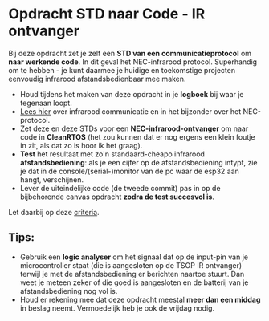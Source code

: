 # Opdracht STD naar Code - IR ontvanger
Bij deze opdracht zet je zelf een **STD van een communicatieprotocol** om **naar werkende code**. In dit geval het NEC-infrarood protocol. Superhandig om te hebben - je kunt daarmee je huidige en toekomstige projecten eenvoudig infrarood afstandsbedienbaar mee maken.

- Houd tijdens het maken van deze opdracht in je **logboek** bij waar je tegenaan loopt.
- [Lees hier](../../../../hardware-interfacing/infraroodcommunicatie/infraroodcommunicatie.md) over infrarood communicatie en in het bijzonder over het NEC-protocol.
- Zet [deze]() en [deze]() STDs voor een **NEC-infrarood-ontvanger** om naar code in **CleanRTOS** (het zou kunnen dat er nog ergens een klein foutje in zit, als dat zo is hoor ik het graag).
- **Test** het resultaat met zo'n standaard-cheapo infrarood **afstandsbediening**: als je een cijfer op de afstandsbediening intypt, zie je dat in de console/(serial-)monitor van de pc waar de esp32 aan hangt, verschijnen.
- Lever de uiteindelijke code (de tweede commit) pas in op de bijbehorende canvas opdracht **zodra de test succesvol is**.

Let daarbij op deze [criteria](../../../../leerdoelen/portfolio-items/code.md).

## Tips: 
- Gebruik een **logic analyser** om het signaal dat op de input-pin van je microcontroller staat (die is aangesloten op de TSOP IR ontvanger) terwijl je met de afstandsbediening er berichten naartoe stuurt. Dan weet je meteen zeker of die goed is aangesloten en de batterij van je afstandsbediening nog vol is.
- Houd er rekening mee dat deze opdracht meestal **meer dan een middag** in beslag neemt. Vermoedelijk heb je ook de vrijdag nodig.